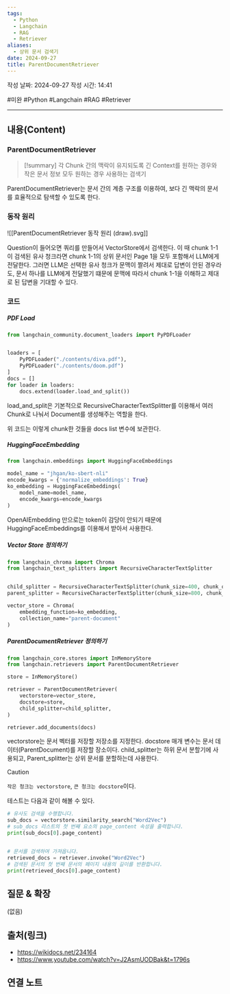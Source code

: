 ```yaml
---
tags:
  - Python
  - Langchain
  - RAG
  - Retriever
aliases:
  - 상위 문서 검색기
date: 2024-09-27
title: ParentDocumentRetriever
---
```

작성 날짜: 2024-09-27
작성 시간: 14:41

#미완 #Python #Langchain #RAG #Retriever 

----
## 내용(Content)

### ParentDocumentRetriever

>[!summary]
> 각 Chunk 간의 맥락이 유지되도록 긴 Context를 원하는 경우와 작은 문서 정보 모두 원하는 경우 사용하는 검색기

ParentDocumentRetriever는 문서 간의 계층 구조를 이용하여, 보다 긴 맥락의 문서를 효율적으로 탐색할 수 있도록 한다.

### 동작 원리

![[ParentDocumentRetriever 동작 원리 (draw).svg]]


Question이 들어오면 쿼리를 만들어서 VectorStore에서 검색한다. 이 때 chunk 1-1이 검색된 유사 청크라면 chunk 1-1의 상위 문서인 Page 1을 모두 포함해서 LLM에게 전달한다. 그러면 LLM은 선택한 유사 청크가 문맥이 짤려서 제대로 답변이 안된 경우라도, 문서 하나를 LLM에게 전달했기 떄문에 문맥에 따라서 chunk 1-1을 이해하고 제대로 된 답변을 기대할 수 있다.

### 코드

##### PDF Load

```python
from langchain_community.document_loaders import PyPDFLoader


loaders = [
    PyPDFLoader("./contents/diva.pdf"),
    PyPDFLoader("./contents/doom.pdf")
]
docs = []
for loader in loaders:
    docs.extend(loader.load_and_split())
```

load_and_split은 기본적으로 RecursiveCharacterTextSplitter를 이용해서 여러 Chunk로 나눠서 Document를 생성해주는 역할을 한다.

위 코드는 이렇게 chunk한 것들을 docs list 변수에 보관한다.
##### HuggingFaceEmbedding

``` python
from langchain.embeddings import HuggingFaceEmbeddings

model_name = "jhgan/ko-sbert-nli"
encode_kwargs = {'normalize_embeddings': True}
ko_embedding = HuggingFaceEmbeddings(
    model_name=model_name,
    encode_kwargs=encode_kwargs
)
```

OpenAIEmbedding 만으로는 token이 감당이 안되기 때문에 HuggingFaceEmbeddings를 이용해서 받아서 사용한다.

##### Vector Store 정의하기

```python
from langchain_chroma import Chroma
from langchain_text_splitters import RecursiveCharacterTextSplitter


child_splitter = RecursiveCharacterTextSplitter(chunk_size=400, chunk_overlap=100)
parent_splitter = RecursiveCharacterTextSplitter(chunk_size=800, chunk_overlap=100)

vector_store = Chroma(
    embedding_function=ko_embedding,
    collection_name="parent-document"
)
```

##### ParentDocumentRetriever 정의하기

```python
from langchain_core.stores import InMemoryStore
from langchain.retrievers import ParentDocumentRetriever

store = InMemoryStore()

retriever = ParentDocumentRetriever(
    vectorstore=vector_store,
    docstore=store,
    child_splitter=child_splitter,
)

retriever.add_documents(docs)
```

vectorstore는 문서 벡터를 저장할 저장소를 지정한다. docstore 매개 변수는 문서 데이터(ParentDocument)를 저장할 장소이다. child_splitter는 하위 문서 분할기에 사용되고, Parent_splitter는 상위 문서를 분할하는데 사용한다.

>[!caution]
>`작은 청크는 vectorstore`, `큰 청크는 docstore`이다.

테스트는 다음과 같이 해볼 수 있다.

```python
# 유사도 검색을 수행합니다.
sub_docs = vectorstore.similarity_search("Word2Vec")
# sub_docs 리스트의 첫 번째 요소의 page_content 속성을 출력합니다.
print(sub_docs[0].page_content)


# 문서를 검색하여 가져옵니다.
retrieved_docs = retriever.invoke("Word2Vec")
# 검색된 문서의 첫 번째 문서의 페이지 내용의 길이를 반환합니다.
print(retrieved_docs[0].page_content)
```

## 질문 & 확장

(없음)

## 출처(링크)

- https://wikidocs.net/234164
- https://www.youtube.com/watch?v=J2AsmUODBak&t=1796s
## 연결 노트










